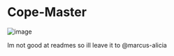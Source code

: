 # Cope-Master
![image](https://github.com/Sugma-Force/Cope-Master/assets/148951899/0feb4d3b-ba3f-423a-b8f4-ad68f426e52e)

Im not good at readmes so ill leave it to @marcus-alicia
